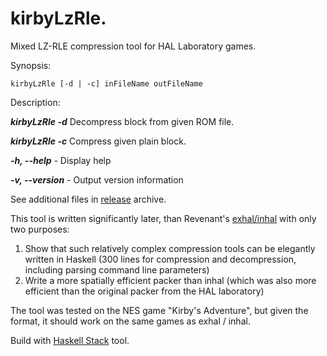 # kirbyLzRle. 
Mixed LZ-RLE compression tool for HAL Laboratory games.


Synopsis:
```
kirbyLzRle [-d | -c] inFileName outFileName
```
  
Description:

***kirbyLzRle -d*** <inFile> <offset> <outFile>  Decompress block from given ROM file.

***kirbyLzRle -c*** <inFile> <outFile> Compress given plain block.

***-h, --help*** - Display help

***-v, --version*** - Output version information

See additional files in [release](https://github.com/romhack/kirbyLzRle/releases/latest) archive. 
  
This tool is written significantly later, than Revenant's [exhal/inhal](https://github.com/devinacker/exhal/) with only two purposes: 

1. Show that such relatively complex compression tools can be elegantly written in Haskell (300 lines for compression and decompression, including parsing command line parameters)
2. Write a more spatially efficient packer than inhal (which was also more efficient than the original packer from the HAL laboratory)

The tool was tested on the NES game "Kirby's Adventure", but given the format, it should work on the same games as exhal / inhal.

Build with [Haskell Stack](https://haskellstack.org) tool.
